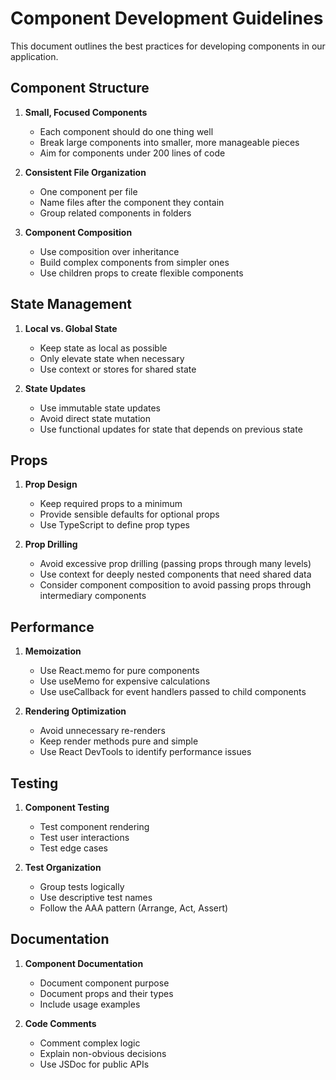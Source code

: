 
# Component Development Guidelines

This document outlines the best practices for developing components in our application.

## Component Structure

1. **Small, Focused Components**
   - Each component should do one thing well
   - Break large components into smaller, more manageable pieces
   - Aim for components under 200 lines of code

2. **Consistent File Organization**
   - One component per file
   - Name files after the component they contain
   - Group related components in folders

3. **Component Composition**
   - Use composition over inheritance
   - Build complex components from simpler ones
   - Use children props to create flexible components

## State Management

1. **Local vs. Global State**
   - Keep state as local as possible
   - Only elevate state when necessary
   - Use context or stores for shared state

2. **State Updates**
   - Use immutable state updates
   - Avoid direct state mutation
   - Use functional updates for state that depends on previous state

## Props

1. **Prop Design**
   - Keep required props to a minimum
   - Provide sensible defaults for optional props
   - Use TypeScript to define prop types

2. **Prop Drilling**
   - Avoid excessive prop drilling (passing props through many levels)
   - Use context for deeply nested components that need shared data
   - Consider component composition to avoid passing props through intermediary components

## Performance

1. **Memoization**
   - Use React.memo for pure components
   - Use useMemo for expensive calculations
   - Use useCallback for event handlers passed to child components

2. **Rendering Optimization**
   - Avoid unnecessary re-renders
   - Keep render methods pure and simple
   - Use React DevTools to identify performance issues

## Testing

1. **Component Testing**
   - Test component rendering
   - Test user interactions
   - Test edge cases

2. **Test Organization**
   - Group tests logically
   - Use descriptive test names
   - Follow the AAA pattern (Arrange, Act, Assert)

## Documentation

1. **Component Documentation**
   - Document component purpose
   - Document props and their types
   - Include usage examples

2. **Code Comments**
   - Comment complex logic
   - Explain non-obvious decisions
   - Use JSDoc for public APIs
